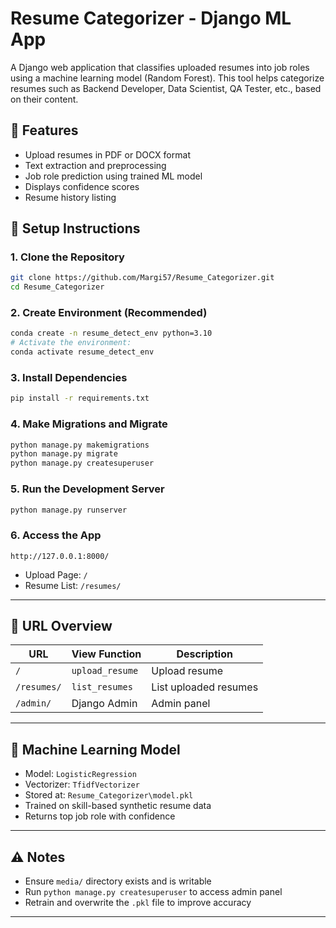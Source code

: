 # Resume Categorizer - Django ML App

A Django web application that classifies uploaded resumes into job roles using a machine learning model (Random Forest). This tool helps categorize resumes such as Backend Developer, Data Scientist, QA Tester, etc., based on their content.

## 🔧 Features

* Upload resumes in PDF or DOCX format
* Text extraction and preprocessing
* Job role prediction using trained ML model
* Displays confidence scores
* Resume history listing

## 🚀 Setup Instructions

### 1. Clone the Repository

```bash
git clone https://github.com/Margi57/Resume_Categorizer.git
cd Resume_Categorizer
```

### 2. Create Environment (Recommended)

```bash
conda create -n resume_detect_env python=3.10
# Activate the environment:
conda activate resume_detect_env
```

### 3. Install Dependencies

```bash
pip install -r requirements.txt
```

### 4. Make Migrations and Migrate

```bash
python manage.py makemigrations
python manage.py migrate
python manage.py createsuperuser
```

### 5. Run the Development Server

```bash
python manage.py runserver
```

### 6. Access the App

```
http://127.0.0.1:8000/
```

* Upload Page: `/`
* Resume List: `/resumes/`

---

## 📍 URL Overview

| URL         | View Function   | Description           |
| ----------- | --------------- | --------------------- |
| `/`         | `upload_resume` | Upload resume         |
| `/resumes/` | `list_resumes`  | List uploaded resumes |
| `/admin/`   | Django Admin    | Admin panel           |

---

## 🧠 Machine Learning Model

* Model: `LogisticRegression`
* Vectorizer: `TfidfVectorizer`
* Stored at: `Resume_Categorizer\model.pkl`
* Trained on skill-based synthetic resume data
* Returns top job role with confidence

---

## ⚠️ Notes

* Ensure `media/` directory exists and is writable
* Run `python manage.py createsuperuser` to access admin panel
* Retrain and overwrite the `.pkl` file to improve accuracy

---

